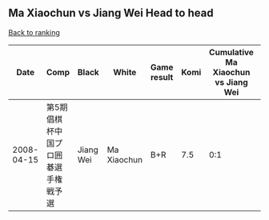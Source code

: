## Ma Xiaochun vs Jiang Wei Head to head

[Back to ranking](../../index.md)




| **Date** | **Comp** | **Black** | **White** | **Game result** | **Komi** | **Cumulative Ma Xiaochun vs Jiang Wei** | **Ma Xiaochun streak** | **Jiang Wei streak** | 
| --- | --- | --- | --- | --- | --- | --- | --- | --- |
| 2008-04-15 | 第5期倡棋杯中国プロ囲碁選手権戦予選 | Jiang Wei | Ma Xiaochun | B+R | 7.5 | 0:1 | 0 | 1 |




